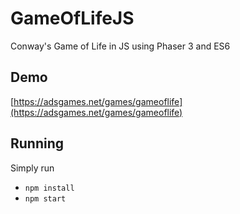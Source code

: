 # GameOfLifeJS
Conway's Game of Life in JS using Phaser 3 and ES6

## Demo
[https://adsgames.net/games/gameoflife](https://adsgames.net/games/gameoflife)

## Running
Simply run 
- ```npm install```
- ```npm start```
